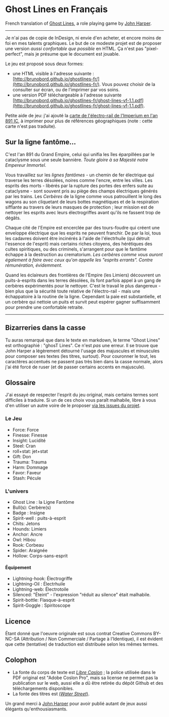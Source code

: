 # Ghost Lines en Français

French translation of [Ghost Lines](http://www.onesevendesign.com/ghostlines/),
a role playing game by [John Harper](http://www.onesevendesign.com/).

----

Je n'ai pas de copie de InDesign, ni envie d'en acheter, et encore moins de foi
en mes talents graphiques. Le but de ce modeste projet est de proposer  une
version *aussi confortable que possible* en HTML. Ça n'est pas "pixel-perfect",
mais je présume que le document est jouable.

Le jeu est proposé sous deux formes:

* une HTML visible à l'adresse suivante : [http://brunobord.github.io/ghostlines-fr/](http://brunobord.github.io/ghostlines-fr/). Vous pouvez choisir de la consulter sur écran, ou de l'imprimer par vos soins.
* une version PDF téléchargeable à l'adresse suivante [http://brunobord.github.io/ghostlines-fr/ghost-lines-vf-1.1.pdf](http://brunobord.github.io/ghostlines-fr/ghost-lines-vf-1.1.pdf).

Petite aide de jeu: j'ai ajouté la
[carte de l'électro-rail de l'Imperium en l'an 891 IC](http://brunobord.github.io/ghostlines-fr/3rd_age_map.jpg), à imprimer pour plus de références géographiques (note : cette carte n'est pas traduite).

## Sur la ligne fantôme...

C'est l'an 891 du Grand Empire, celui qui unifia les îles éparpillées par le
cataclysme sous une seule bannière. *Toute gloire à sa Majesté notre Empereur
Immortel*.

Vous travaillez sur les *lignes fantômes* - un chemin de fer électrique qui
traverse les terres désolées, noires comme l'encre, entre les villes. Les
esprits des morts - libérés par la rupture des portes des enfers suite au
cataclysme - sont souvent pris au piège des champs électriques générés par les
trains. Les *Cerbères* de la ligne comme vous patrouillent le long des wagons au
son cliquetant de leurs bottes magnétiques et de la respiration sifflante au
travers de leurs masques de protection ; leur mission est de nettoyer les
esprits avec leurs électrogriffes avant qu'ils ne fassent trop de dégâts.

Chaque cité de l'Empire est encerclée par des tours-foudre qui créent une
enveloppe électrique que les esprits ne peuvent franchir. De par la loi, tous
les cadavres doivent être incinérés à l'aide de l'électrhuile (qui détruit
l'essence de l'esprit) mais certains riches citoyens, des hérétiques des cultes
spiritiques, ou des criminels, s'arrangent pour que le fantôme échappe à la
destruction au crematorium. *Les cerbères comme vous auront également à faire
avec ceux qu'on appelle les "esprits errants". Contre rémunération, évidemment.*

Quand les éclaireurs des frontières de l'Empire (les Limiers) découvrent un
puits-à-esprits dans les terres désolées, ils font parfois appel à un gang de
cerbères expérimentés pour le nettoyer. C'est le travail le plus dangereux - bien
plus que la sécurité toute relative de l'électro-rail - mais une échappatoire à
la routine de la ligne. Cependant la paie est substantielle, et un cerbère qui
nettoie un puits et survit peut espérer gagner suffisamment pour prendre une
confortable retraite.

----

## Bizarreries dans la casse

Tu auras remarqué que dans le texte en markdown, le terme "Ghost Lines" est
orthographié : "ghosT Lines". Ce n'est *pas* une erreur. Il se trouve que John
Harper a légèrement détourné l'usage des majuscules et minuscules pour composer
ses textes (les titres, surtout). Pour couronner le tout, les caractères
accentués ne passent pas très bien dans la casse normale, alors j'ai été forcé
de ruser (et de passer certains accents en majuscule).

## Glossaire

J'ai essayé de respecter l'esprit du jeu original, mais certains termes sont
difficiles à traduire. Si un de ces choix vous paraît malhabile, libre à vous
d'en utiliser un autre voire de le proposer
[via les issues du projet](https://github.com/brunobord/ghostlines-fr/issues).


### Le Jeu

* Force: Force
* Finesse: Finesse
* Insight: Lucidité
* Steel: Cran
* roll+stat: jet+stat
* Gift: Don
* Trauma: Trauma
* Harm: Dommage
* Favor: Faveur
* Stash: Pécule

### L'univers

* Ghost Line : la Ligne Fantôme
* Bull(s): Cerbère(s)
* Badge : Insigne
* Spirit-well : puits-à-esprit
* Chits: Jetons
* Hounds: Limiers
* Anchor: Ancre
* Owl: Hibou
* Rook: Corbeau
* Spider: Araignée
* Hollow: Corps-sans-esprit

#### Équipement

* Lightning-hook: Électrogriffe
* Lightning-Oil : Électrhuile
* Lightning-web: Électrotoile
* Silenced: "Éteint" - l'expression "réduit au silence" était malhabile.
* Spirit-bottle: Flasque-à-esprit
* Spirit-Goggle : Spiritoscope

## Licence

Étant donné que l'oeuvre originale est sous contrat Creative Commons BY-NC-SA
(Attribution / Non Commerciale / Partage à l'Identique), il est évident que
cette (tentative) de traduction est distribuée selon les mêmes termes.

## Colophon

* La fonte du corps de texte est [*Libre Caslon*](http://www.impallari.com/librecaslon) ; la police utilisée dans le PDF original est "Adobe Coslon Pro", mais sa license ne permet pas la publication sur le web, aussi elle a dû être retirée du dépôt Github et des téléchargements disponibles.
* La fonte des titres est [(*Water Street*)](http://www.dafont.com/water-street-detour.font).

Un grand merci à [John Harper](http://onesevendesign.com/) pour avoir publié autant de jeux aussi élégants qu'enthousiasmants.
